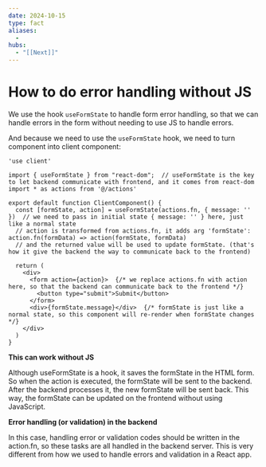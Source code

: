 ```yaml
---
date: 2024-10-15
type: fact
aliases:
  -
hubs:
  - "[[Next]]"
---
```


# How to do error handling without JS

We use the hook `useFormState` to handle form error handling, so that we can handle errors in the form without needing to use JS to handle errors.

And because we need to use the `useFormState` hook, we need to turn component into client component:

```tsx
'use client'

import { useFormState } from "react-dom";  // useFormState is the key to let backend communicate with frontend, and it comes from react-dom
import * as actions from '@/actions'

export default function ClientComponent() {
  const [formState, action] = useFormState(actions.fn, { message: '' })  // we need to pass in initial state { message: '' } here, just like a normal state
  // action is transformed from actions.fn, it adds arg 'formState': action.fn(formData) => action(formState, formData)
  // and the returned value will be used to update formState. (that's how it give the backend the way to communicate back to the frontend)

  return (
    <div>
      <form action={action}>  {/* we replace actions.fn with action here, so that the backend can communicate back to the frontend */}
        <button type="submit">Submit</button>
      </form>
      <div>{formState.message}</div>  {/* formState is just like a normal state, so this component will re-render when formState changes */}
    </div>
  )
}

```

**This can work without JS**

Although useFormState is a hook, it saves the formState in the HTML form. So when the action is executed, the formState will be sent to the backend. After the backend processes it, the new formState will be sent back. This way, the formState can be updated on the frontend without using JavaScript.


**Error handling (or validation) in the backend**

In this case, handling error or validation codes should be written in the action.fn, so these tasks are all handled in the backend server. This is very different from how we used to handle errors and validation in a React app.
